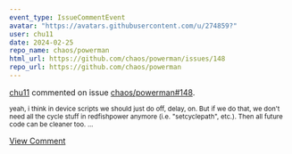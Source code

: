 ```yaml
---
event_type: IssueCommentEvent
avatar: "https://avatars.githubusercontent.com/u/274859?"
user: chu11
date: 2024-02-25
repo_name: chaos/powerman
html_url: https://github.com/chaos/powerman/issues/148
repo_url: https://github.com/chaos/powerman
---
```


<a href='https://github.com/chu11' target='_blank'>chu11</a> commented on issue <a href='https://github.com/chaos/powerman/issues/148' target='_blank'>chaos/powerman#148</a>.

<small>yeah, i think in device scripts we should just do off, delay, on.   But if we do that, we don't need all the cycle stuff in redfishpower anymore (i.e. "setcyclepath", etc.).  Then all future code can be cleaner too....</small>

<a href='https://github.com/chaos/powerman/issues/148' target='_blank'>View Comment</a>